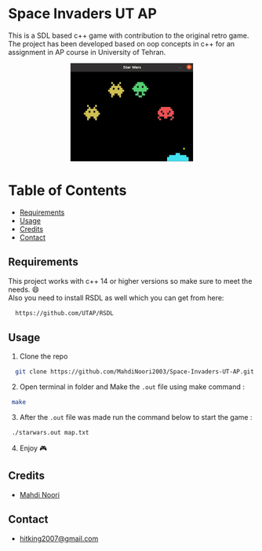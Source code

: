 # Space Invaders UT AP
This is a SDL based c++ game with contribution to the original retro game.
<br>
The project has been developed based on oop concepts in c++ for an assignment in AP course in University of Tehran.
<div align="center">
    <img src="images/game.png" alt="Game" width="250" height="200">
</div>

# Table of Contents
* [Requirements](#requirements)
* [Usage](#usage)
* [Credits](#credits)
* [Contact](#contact)

## Requirements
This project works with c++ 14 or higher versions so make sure to meet the needs. 😄<br>
Also you need to install RSDL as well which you can get from here:
 ```sh
   https://github.com/UTAP/RSDL
   ```

## Usage
1. Clone the repo
 ```sh
   git clone https://github.com/MahdiNoori2003/Space-Invaders-UT-AP.git
   ```
2. Open terminal in folder and Make the ``.out`` file using make command :
  ```sh
   make
   ```
3. After the ``.out`` file was made run the command below to start the game :
   
  ```sh
   ./starwars.out map.txt
   ```
4. Enjoy 🎮

## Credits
* [Mahdi Noori](https://github.com/MahdiNoori2003)

## Contact
* [hitking2007@gmail.com]()
